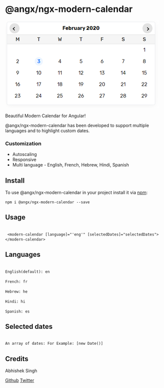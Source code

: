 # @angx/ngx-modern-calendar

![Ngx Modern Calendar](https://raw.githubusercontent.com/angx-libs/ngx-modern-calendar/master/src/assets/screenshot.PNG)

Beautiful Modern Calendar for Angular!

@angx/ngx-modern-calendar has been developed to support multiple languages and to highlight custom dates.

### Customization

- Autoscaling
- Responsive
- Multi language - English, French, Hebrew, Hindi, Spanish

## Install

To use @angx/ngx-modern-calendar in your project install it via [npm](https://www.npmjs.com/package/@angx/ngx-modern-calendar):

```
npm i @angx/ngx-modern-calendar --save

```

## Usage

```

 <modern-calendar [language]="'eng'" [selectedDates]="selectedDates"></modern-calendar>

```

## Languages

```

English(default): en

French: fr

Hebrew: he

Hindi: hi

Spanish: es

```

## Selected dates

```

An array of dates: For Example: [new Date()]

```


## Credits

Abhishek Singh 

[Github](https://github.com/asingh0601)
[Twitter](https://twitter.com/only_abhishek)